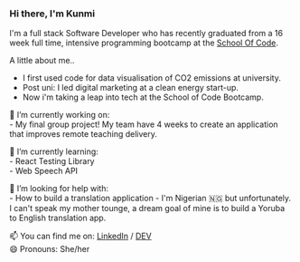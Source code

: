 ### Hi there, I'm Kunmi

I'm a full stack Software Developer who has recently graduated from a 16 week full time, intensive programming bootcamp at the [School Of Code](https://www.schoolofcode.co.uk/ "School Of Code Homepage").

A little about me..
* I first used code for data visualisation of CO2 emissions at university.
* Post uni: I led digital marketing at a clean energy start-up. 
* Now i'm taking a leap into tech at the School of Code Bootcamp. 

🔭  I’m currently working on:<br/>
      - My final group project! My team have 4 weeks to create an application that improves remote teaching delivery.<br/>
      
🌱  I’m currently learning: <br/> 
      - React Testing Library <br/>
      - Web Speech API<br/>

🤔 I’m looking for help with:<br/> 
      - How to build a translation application - I'm Nigerian 🇳🇬  but unfortunately. I can't speak my mother tounge, a dream goal of mine is to build a Yoruba to    English translation app. 

📫  You can find me on: [LinkedIn](https://www.linkedin.com/in/kunmi-williams/) / [DEV](https://dev.to/kunmicodes) <br/>
😄  Pronouns: She/her

<!--
**kumsw/kumsw** is a ✨ _special_ ✨ repository because its `README.md` (this file) appears on your GitHub profile.
- 👯 I’m looking to collaborate on ...
- 🤔 I’m looking for help with ...
- 
- 💬 Ask me about ...
- ⚡ Fun fact: ...



-->
